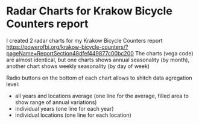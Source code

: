 # Radar Charts for Krakow Bicycle Counters report

I created 2 radar charts for my Krakow Bicycle Counters report https://powerofbi.org/krakow-bicycle-counters/?pageName=ReportSection48dfef449877c00bc200
The charts (vega code) are almost identical, but one charts shows annual seasonality (by month), another chart shows weekly seasonality (by day of week)

Radio buttons on the bottom of each chart allows to shitch data agregation level:
- all years and locations average (one line for the average, filled area to show range of annual variations)
- individual years (one line for each year)
- individual locations (one line for each location)
